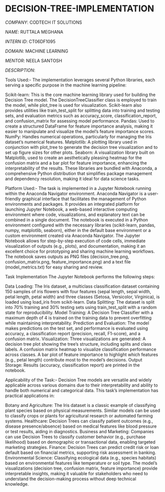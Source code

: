 # DECISION-TREE-IMPLEMENTATION

*COMPANY*: CODTECH IT SOLUTIONS

*NAME*: RUTTALA MEGHANA

*INTERN ID*: CT06DF1095

*DOMAIN*: MACHINE LEARNING

*MENTOR*: NEELA SANTOSH

*DESCRIPTION*:

Tools Used:-
The implementation leverages several Python libraries, each serving a specific purpose in the machine learning pipeline:

Scikit-learn: This is the core machine learning library used for building the Decision Tree model. The DecisionTreeClassifier class is employed to train the model, while plot_tree is used for visualization. Scikit-learn also provides utilities like train_test_split for splitting data into training and testing sets, and evaluation metrics such as accuracy_score, classification_report, and confusion_matrix for assessing model performance.
Pandas: Used to create a structured DataFrame for feature importance analysis, making it easier to manipulate and visualize the model’s feature importance scores.
NumPy: Handles numerical operations, particularly for managing the Iris dataset’s numerical features.
Matplotlib: A plotting library used in conjunction with plot_tree to generate the decision tree visualization and to set up figure sizes for other plots.
Seaborn: A visualization library built on Matplotlib, used to create an aesthetically pleasing heatmap for the confusion matrix and a bar plot for feature importance, enhancing the interpretability of the results.
These libraries are bundled with Anaconda, a comprehensive Python distribution that simplifies package management and dependency resolution, making it ideal for data science tasks.

Platform Used:-
The task is implemented in a Jupyter Notebook running within the Anaconda Navigator environment. Anaconda Navigator is a user-friendly graphical interface that facilitates the management of Python environments and packages. It provides an integrated platform for launching Jupyter Notebook, a web-based interactive computing environment where code, visualizations, and explanatory text can be combined in a single document. The notebook is executed in a Python environment configured with the necessary libraries (scikit-learn, pandas, numpy, matplotlib, seaborn), either in the default base environment or a custom environment created via Anaconda Navigator. The Jupyter Notebook allows for step-by-step execution of code cells, immediate visualization of outputs (e.g., plots), and documentation, making it an excellent choice for prototyping and sharing machine learning workflows. The notebook saves outputs as PNG files (decision_tree.png, confusion_matrix.png, feature_importance.png) and a text file (model_metrics.txt) for easy sharing and review.

Task Implementation
The Jupyter Notebook performs the following steps:

Data Loading: The Iris dataset, a multiclass classification dataset containing 150 samples of iris flowers with four features (sepal length, sepal width, petal length, petal width) and three classes (Setosa, Versicolor, Virginica), is loaded using load_iris from scikit-learn.
Data Splitting: The dataset is split into 70% training and 30% testing sets using train_test_split with a random state for reproducibility.
Model Training: A Decision Tree Classifier with a maximum depth of 4 is trained on the training data to prevent overfitting while maintaining interpretability.
Prediction and Evaluation: The model makes predictions on the test set, and performance is evaluated using accuracy, a classification report (precision, recall, F1-score), and a confusion matrix.
Visualization: Three visualizations are generated:
A decision tree plot showing the tree’s structure, including splits and class labels.
A confusion matrix heatmap to visualize classification performance across classes.
A bar plot of feature importance to highlight which features (e.g., petal length) contribute most to the model’s decisions.
Output Storage: Results (accuracy, classification report) are printed in the notebook.

Applicability of the Task:-
Decision Tree models are versatile and widely applicable across various domains due to their interpretability and ability to handle both numerical and categorical data. This task’s implementation has practical applications in:

Botany and Agriculture: The Iris dataset is a classic example of classifying plant species based on physical measurements. Similar models can be used to classify crops or plants for agricultural research or automated farming systems.
Healthcare: Decision Trees can classify patient outcomes (e.g., disease presence/absence) based on medical features like blood pressure or test results, aiding in diagnostics.
Business and Marketing: Companies can use Decision Trees to classify customer behavior (e.g., purchase likelihood) based on demographic or transactional data, enabling targeted marketing strategies.
Finance: Decision Trees can predict credit risk or loan default based on financial metrics, supporting risk assessment in banking.
Environmental Science: Classifying ecological data (e.g., species habitats) based on environmental features like temperature or soil type. The model’s visualizations (decision tree, confusion matrix, feature importance) provide interpretable insights, making it valuable for stakeholders who need to understand the decision-making process without deep technical knowledge.
